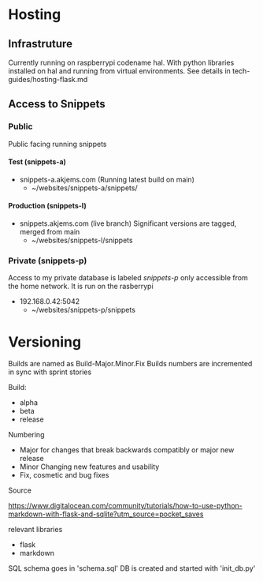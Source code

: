 # Hosting

## Infrastruture
Currently running on raspberrypi codename hal.
With python libraries installed on hal and running from virtual environments. See details in tech-guides/hosting-flask.md

## Access to Snippets
### Public
Public facing running snippets
#### Test (snippets-a)
* snippets-a.akjems.com (Running latest build on main)
    * ~/websites/snippets-a/snippets/

#### Production (snippets-l)
* snippets.akjems.com (live branch) Significant versions are tagged, merged from main
    * ~/websites/snippets-l/snippets

### Private (snippets-p)
Access to my private database is labeled *snippets-p* only accessible from the home network.
It is run on the rasberrypi
* 192.168.0.42:5042
    * ~/websites/snippets-p/snippets

# Versioning

Builds are named as Build-Major.Minor.Fix
Builds numbers are incremented in sync with sprint stories

Build:
* alpha
* beta
* release

Numbering
* Major for changes that break backwards compatibly or major new release
* Minor Changing new features and usability
* Fix, cosmetic and bug fixes

Source

https://www.digitalocean.com/community/tutorials/how-to-use-python-markdown-with-flask-and-sqlite?utm_source=pocket_saves

relevant libraries
* flask
* markdown

SQL schema goes in 'schema.sql'
DB is created and started with 'init_db.py'

